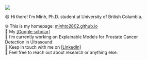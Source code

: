 <!-- ### Hi there 👋  -->
![](bio.jpg)
<!-- I'm Minh, Ph.D. student at University of British Columbia.
 -->
😄 Hi there! I'm Minh, Ph.D. student at University of British Columbia.

🌐 This is my homepage: [minhto2802.github.io](https://minhto2802.github.io)   
🌱 My [[Google scholar]](https://scholar.google.com/citations?user=-oSQmxwAAAAJ&hl=en)  
🔭 I’m currently working on Explainable Models for Prostate Cancer Detection in Ultrasound  
💬 Keep in touch with me on [[LinkedIn]](https://www.linkedin.com/in/minhto2802/)  
👯 Feel free to reach out about research or anything else.  

<!--
**timmyvg/timmyvg** is a ✨ _special_ ✨ repository because its `README.md` (this file) appears on your GitHub profile.

Here are some ideas to get you started:

- 🔭 I’m currently working on ...
- 🌱 I’m currently learning ...
- 👯 I’m looking to collaborate on ...
- 🤔 I’m looking for help with ...
- 💬 Ask me about ...
- 📫 How to reach me: ...
- 😄 Pronouns: ...
- ⚡ Fun fact: ...
-->
